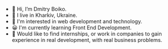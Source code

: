 - 👋 Hi, I’m Dmitry Boiko.
- 🏡 I live in Kharkiv, Ukraine.
- 👀 I'm interested in web development and technology.
- 😀 I'm currently learning Front End Development.
- 🧐 Would like to find internships, or work in companies to gain experience in real development, with real business problems.

<!---
boikoua/boikoua is a ✨ special ✨ repository because its `README.md` (this file) appears on your GitHub profile.
You can click the Preview link to take a look at your changes.
--->
